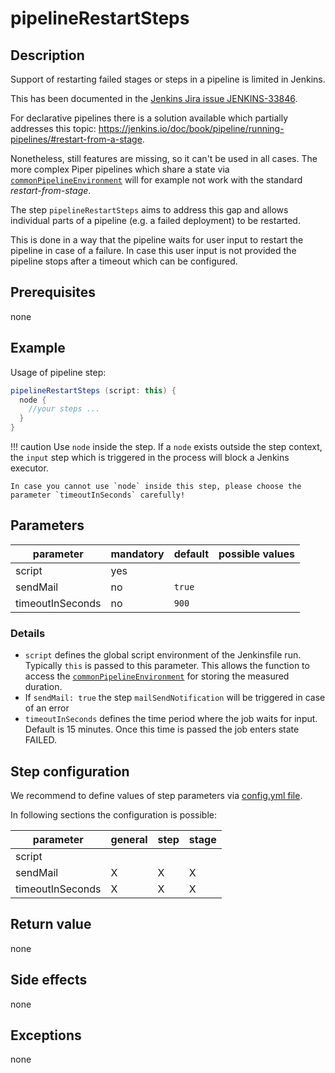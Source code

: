 # pipelineRestartSteps

## Description

Support of restarting failed stages or steps in a pipeline is limited in Jenkins.

This has been documented in the [Jenkins Jira issue JENKINS-33846](https://issues.jenkins-ci.org/browse/JENKINS-33846).

For declarative pipelines there is a solution available which partially addresses this topic:
https://jenkins.io/doc/book/pipeline/running-pipelines/#restart-from-a-stage.

Nonetheless, still features are missing, so it can't be used in all cases.
The more complex Piper pipelines which share a state via [`commonPipelineEnvironment`](commonPipelineEnvironment.md) will for example not work with the standard _restart-from-stage_.

The step `pipelineRestartSteps` aims to address this gap and allows individual parts of a pipeline (e.g. a failed deployment) to be restarted.

This is done in a way that the pipeline waits for user input to restart the pipeline in case of a failure. In case this user input is not provided the pipeline stops after a timeout which can be configured.

## Prerequisites

none

## Example

Usage of pipeline step:

```groovy
pipelineRestartSteps (script: this) {
  node {
    //your steps ...
  }
}
```

!!! caution
    Use `node` inside the step. If a `node` exists outside the step context, the `input` step which is triggered in the process will block a Jenkins executor.

    In case you cannot use `node` inside this step, please choose the parameter `timeoutInSeconds` carefully!

## Parameters

| parameter | mandatory | default | possible values |
| ----------|-----------|---------|-----------------|
|script|yes|||
|sendMail|no|`true`||
|timeoutInSeconds|no|`900`||

### Details

* `script` defines the global script environment of the Jenkinsfile run. Typically `this` is passed to this parameter. This allows the function to access the [`commonPipelineEnvironment`](commonPipelineEnvironment.md) for storing the measured duration.
* If `sendMail: true` the step `mailSendNotification` will be triggered in case of an error
* `timeoutInSeconds` defines the time period where the job waits for input. Default is 15 minutes. Once this time is passed the job enters state FAILED.

## Step configuration

We recommend to define values of step parameters via [config.yml file](../configuration.md).

In following sections the configuration is possible:

| parameter | general | step | stage |
| ----------|-----------|---------|-----------------|
|script||||
|sendMail|X|X|X|
|timeoutInSeconds|X|X|X|

## Return value

none

## Side effects

none

## Exceptions

none
